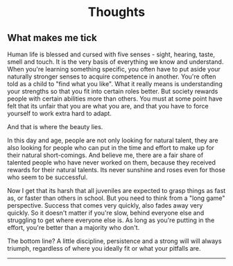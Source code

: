 <center><h1>Thoughts</h1></center>

## What makes me tick
Human life is blessed and cursed with five senses - sight, hearing, taste, smell and touch. It is the very basis of everything we know and understand.
When you're learning something specific, you often have to put aside your naturally stronger senses to acquire competence in another.
You're often told as a child to "find what you like". What it really means is understanding your strengths so that you fit into certain roles better. 
But society rewards people with certain abilities more than others. You must at some point have felt that its unfair that you are what you are, and that you have to force yourself to work extra hard to adapt.

And that is where the beauty lies. 

In this day and age, people are not only looking for natural talent, they are also looking for people who can put in the time and effort to make up for their natural short-comings. And believe me, there are a fair share of talented people who have never worked on them, because they received rewards for their natural talents. Its never sunshine and roses even for those who seem to be successful.

Now I get that its harsh that all juveniles are expected to grasp things as fast as, or faster than others in school. But you need to think from a "long game" perspective. Success that comes very quickly, also fades away very quickly.
So it doesn't matter if you're slow, behind everyone else and struggling to get where everyone else is. As long as you're putting in the effort, you're better than a majority who don't.

The bottom line? A little discipline, persistence and a strong will will always triumph, regardless of where you ideally fit or what your pitfalls are.

---
